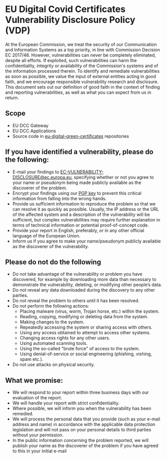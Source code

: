 # EU Digital Covid Certificates Vulnerability Disclosure Policy (VDP)
At the European Commission, we treat the security of our Communication and Information Systems as a top priority, in line with Commission Decision EC 2017/46. However, vulnerabilities can never be completely eliminated, despite all efforts. If exploited, such vulnerabilities can harm the confidentiality, integrity or availability of the Commission's systems and of the information processed therein. To identify and remediate vulnerabilities as soon as possible, we value the input of external entities acting in good faith, and we encourage responsible vulnerability research and disclosure. This document sets out our definition of good faith in the context of finding and reporting vulnerabilities, as well as what you can expect from us in return.

## Scope 
- EU DCC Gateway
- EU DCC Applications
- Source code in [eu-digital-green-certificates](https://github.com/eu-digital-green-certificates) repositories

## If you have identified a vulnerability, please do the following:
* E-mail your findings to EC-VULNERABILITY-DISCLOSURE@ec.europa.eu, specifying whether or not you agree to your name or pseudonym being made publicly available as the discoverer of the problem.
* Encrypt your findings using our [PGP key](https://sks.hnet.se/pks/lookup?search=EC-VULNERABILITY-DISCLOSURE%40ec.europa.eu&fingerprint=on&op=index) to prevent this critical information from falling into the wrong hands.
* Provide us sufficient information to reproduce the problem so that we can resolve it as quickly as possible. Usually, the IP address or the URL of the affected system and a description of the vulnerability will be sufficient, but complex vulnerabilities may require further explanation in terms of technical information or potential proof-of-concept code.
* Provide your report in English, preferably, or in any other official language of the European Union.
* Inform us if you agree to make your name/pseudonym publicly available as the discoverer of the vulnerability.

## Please do not do the following
* Do not take advantage of the vulnerability or problem you have discovered, for example by downloading more data than necessary to demonstrate the vulnerability, deleting, or modifying other people’s data.
* Do not reveal any data downloaded during the discovery to any other parties.
* Do not reveal the problem to others until it has been resolved.
* Do not perform the following actions:
    * Placing malware (virus, worm, Trojan horse, etc.) within the system.
    * Reading, copying, modifying or deleting data from the system.
    * Making changes to the system.
    * Repeatedly accessing the system or sharing access with others.
    * Using any access obtained to attempt to access other systems.
    * Changing access rights for any other users.
    * Using automated scanning tools.
    * Using the so-called "brute force" of access to the system.
    * Using denial-of-service or social engineering (phishing, vishing, spam etc.).
* Do not use attacks on physical security.

## What we promise:
* We will respond to your report within three business days with our evaluation of the report.
* We will handle your report with strict confidentiality.
* Where possible, we will inform you when the vulnerability has been remedied.
* We will process the personal data that you provide (such as your e-mail address and name) in accordance with the applicable data protection legislation and will not pass on your personal details to third parties without your permission.
* In the public information concerning the problem reported, we will publish your name as the discoverer of the problem if you have agreed to this in your initial e-mail
